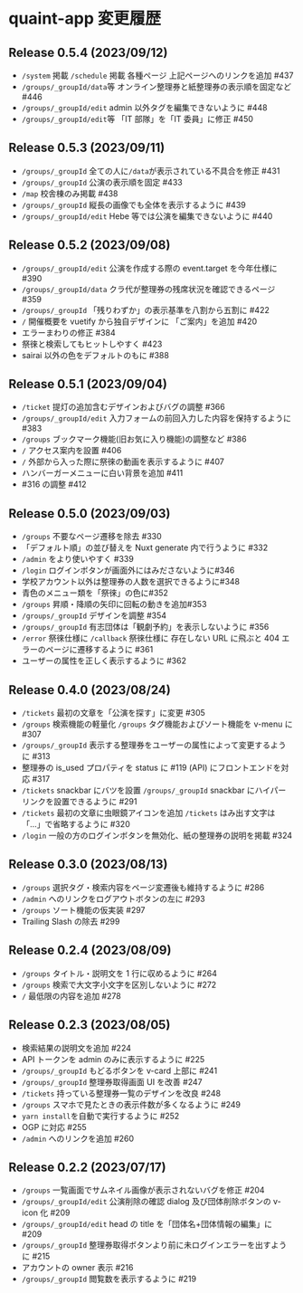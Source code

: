 # quaint-app 変更履歴

## Release 0.5.4 (2023/09/12)

- `/system` 掲載
  `/schedule` 掲載
  各種ページ 上記ページへのリンクを追加 #437
- `/groups/_groupId/data`等 オンライン整理券と紙整理券の表示順を固定など #446
- `/groups/_groupId/edit` admin 以外タグを編集できないように #448
- `/groups/_groupId/edit`等 「IT 部隊」を「IT 委員」に修正 #450

## Release 0.5.3 (2023/09/11)

- `/groups/_groupId` 全ての人に`/data`が表示されている不具合を修正 #431
- `/groups/_groupId` 公演の表示順を固定 #433
- `/map` 校舎棟のみ掲載 #438
- `/groups/_groupId` 縦長の画像でも全体を表示するように #439
- `/groups/_groupId/edit` Hebe 等では公演を編集できないように #440

## Release 0.5.2 (2023/09/08)

- `/groups/_groupId/edit` 公演を作成する際の event.target を今年仕様に #390
- `/groups/_groupId/data` クラ代が整理券の残席状況を確認できるページ #359
- `/groups/_groupId` 「残りわずか」の表示基準を八割から五割に #422
- `/` 開催概要を vuetify から独自デザインに 「ご案内」を追加 #420
- エラーまわりの修正 #384
- 祭徠と検索してもヒットしやすく #423
- sairai 以外の色をデフォルトのもに #388

## Release 0.5.1 (2023/09/04)

- `/ticket` 提灯の追加含むデザインおよびバグの調整 #366
- `/groups/_groupId/edit` 入力フォームの前回入力した内容を保持するように #383
- `/groups` ブックマーク機能(旧お気に入り機能)の調整など #386
- `/` アクセス案内を設置 #406
- `/` 外部から入った際に祭徠の動画を表示するように #407
- ハンバーガーメニューに白い背景を追加 #411
- #316 の調整 #412

## Release 0.5.0 (2023/09/03)

- `/groups` 不要なページ遷移を除去 #330
- 「デフォルト順」の並び替えを Nuxt generate 内で行うように #332
- `/admin` をより使いやすく #339
- `/login` ログインボタンが画面外にはみださないように#346
- 学校アカウント以外は整理券の人数を選択できるように#348
- 青色のメニュー類を「祭徠」の色に#352
- `/groups` 昇順・降順の矢印に回転の動きを追加#353
- `/groups/_groupId` デザインを調整 #354
- `/groups/_groupId` 有志団体は「観劇予約」を表示しないように #356
- `/error` 祭徠仕様に
  `/callback` 祭徠仕様に
  存在しない URL に飛ぶと 404 エラーのページに遷移するように #361
- ユーザーの属性を正しく表示するように #362

## Release 0.4.0 (2023/08/24)

- `/tickets` 最初の文章を「公演を探す」に変更 #305
- `/groups` 検索機能の軽量化
  `/groups` タグ機能およびソート機能を v-menu に #307
- `/groups/_groupId` 表示する整理券をユーザーの属性によって変更するように #313
- 整理券の is_used プロパティを status に #119 (API)
  にフロントエンドを対応 #317
- `/tickets` snackbar にバツを設置
  `/groups/_groupId` snackbar にハイパーリンクを設置できるように #291
- `/tickets` 最初の文章に虫眼鏡アイコンを追加
  `/tickets` はみ出す文字は「…」で省略するように #320
- `/login` 一般の方のログインボタンを無効化、紙の整理券の説明を掲載 #324

## Release 0.3.0 (2023/08/13)

- `/groups` 選択タグ・検索内容をページ変遷後も維持するように #286
- `/admin` へのリンクをログアウトボタンの左に #293
- `/groups` ソート機能の仮実装 #297
- Trailing Slash の除去 #299

## Release 0.2.4 (2023/08/09)

- `/groups` タイトル・説明文を 1 行に収めるように #264
- `/groups` 検索で大文字小文字を区別しないように #272
- `/` 最低限の内容を追加 #278

## Release 0.2.3 (2023/08/05)

- 検索結果の説明文を追加 #224
- API トークンを admin のみに表示するように #225
- `/groups/_groupId` もどるボタンを v-card 上部に #241
- `/groups/_groupId` 整理券取得画面 UI を改善 #247
- `/tickets` 持っている整理券一覧のデザインを改良 #248
- `/groups` スマホで見たときの表示件数が多くなるように #249
- `yarn install`を自動で実行するように #252
- OGP に対応 #255
- `/admin` へのリンクを追加 #260

## Release 0.2.2 (2023/07/17)

- `/groups` 一覧画面でサムネイル画像が表示されないバグを修正 #204
- `/groups/_groupId/edit` 公演削除の確認 dialog 及び団体削除ボタンの v-icon 化 #209
- `/groups/_groupId/edit` head の title を「団体名+団体情報の編集」に #209
- `/groups/_groupId` 整理券取得ボタンより前に未ログインエラーを出すように #215
- アカウントの owner 表示 #216
- `/groups/_groupId` 閲覧数を表示するように #219
